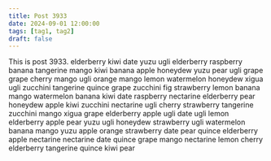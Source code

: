 ```yaml
---
title: Post 3933
date: 2024-09-01 12:00:00
tags: [tag1, tag2]
draft: false
---
```

This is post 3933.
elderberry
kiwi
date
yuzu
ugli
elderberry
raspberry
banana
tangerine
mango
kiwi
banana
apple
honeydew
yuzu
pear
ugli
grape
grape
cherry
mango
ugli
orange
mango
lemon
watermelon
honeydew
xigua
ugli
zucchini
tangerine
quince
grape
zucchini
fig
strawberry
lemon
banana
mango
watermelon
banana
kiwi
date
raspberry
nectarine
elderberry
pear
honeydew
apple
kiwi
zucchini
nectarine
ugli
cherry
strawberry
tangerine
zucchini
mango
xigua
grape
elderberry
apple
ugli
date
ugli
lemon
elderberry
apple
pear
yuzu
ugli
honeydew
strawberry
ugli
watermelon
banana
mango
yuzu
apple
orange
strawberry
date
pear
quince
elderberry
apple
nectarine
nectarine
date
quince
grape
mango
nectarine
lemon
cherry
elderberry
tangerine
quince
kiwi
pear
